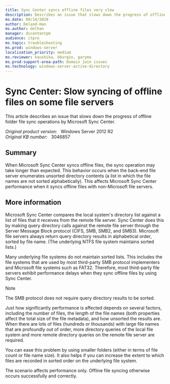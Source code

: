 ```yaml
---
title: Sync Center syncs offline files very slow
description: Describes an issue that slows down the progress of offline folder file sync operations by Microsoft Sync Center. This issue involves unsorted files and the extra time that's needed to sort them.
ms.date: 09/14/2020
author: Deland-Han
ms.author: delhan
manager: dscontentpm
audience: itpro
ms.topic: troubleshooting
ms.prod: windows-server
localization_priority: medium
ms.reviewer: kaushika, bburgin, garymu
ms.prod-support-area-path: Domain join issues
ms.technology: windows-server-active-directory
---
```

# Sync Center: Slow syncing of offline files on some file servers

This article describes an issue that slows down the progress of offline folder file sync operations by Microsoft Sync Center.

_Original product version:_ &nbsp; Windows Server 2012 R2  
_Original KB number:_ &nbsp; 3046857

## Summary

When Microsoft Sync Center syncs offline files, the sync operation may take longer than expected. This behavior occurs when the back-end file server enumerates unsorted directory contents (a list in which the file names are not sorted alphabetically). This affects Microsoft Sync Center performance when it syncs offline files with non-Microsoft file servers.

## More information

Microsoft Sync Center compares the local system's directory list against a list of files that it receives from the remote file server. Sync Center does this by making query directory calls against the remote file server through the Server Message Block protocol (CIFS, SMB, SMB2, and SMB3). Microsoft file servers always return query directory results in alphabetical order, sorted by file name. (The underlying NTFS file system maintains sorted lists.)

Many underlying file systems do not maintain sorted lists. This includes the file systems that are used by most third-party SMB protocol implementers and Microsoft file systems such as FAT32. Therefore, most third-party file servers exhibit performance delays when they sync offline files by using Sync Center.

> [!NOTE]
> The SMB protocol does not require query directory results to be sorted.

Just how significantly performance is affected depends on several factors, including the number of files, the length of the file names (both properties affect the total size of the file metadata), and how unsorted the results are. When there are lots of files (hundreds or thousands) with large file names that are profoundly out of order, more directory queries of the local file system and more remote directory queries on the remote file server are required.

You can ease this problem by using smaller folders (either in terms of file count or file name size). It also helps if you can increase the extent to which files are recorded in sorted order on the underlying file system.

The scenario affects performance only. Offline file syncing otherwise occurs successfully and correctly.
